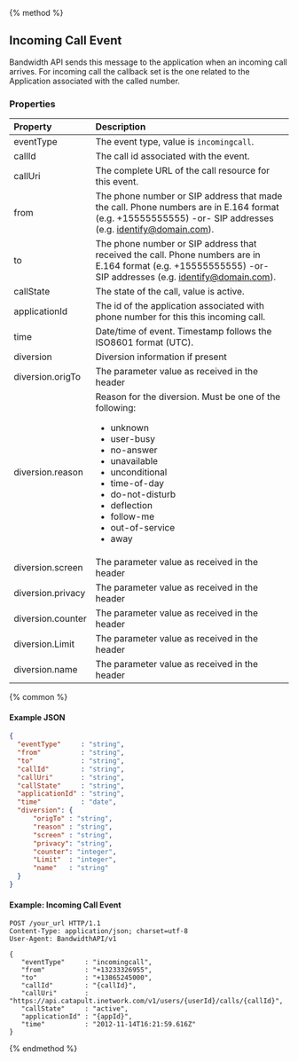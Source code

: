 {% method %}
## Incoming Call Event
Bandwidth API sends this message to the application when an incoming call arrives. For incoming call the callback set is the one related to the Application associated with the called number.

### Properties

| Property      | Description                                                                                                                                                  |
|:--------------|:-------------------------------------------------------------------------------------------------------------------------------------------------------------|
| eventType     | The event type, value is `incomingcall`.                                                                                                                       |
| callId        | The call id associated with the event.                                                                                                                       |
| callUri       | The complete URL of the call resource for this event.                                                                                                        |
| from          | The phone number or SIP address that made the call. Phone numbers are in E.164 format (e.g. +15555555555) -or- SIP addresses (e.g. identify@domain.com).     |
| to            | The phone number or SIP address that received the call. Phone numbers are in E.164 format (e.g. +15555555555) -or- SIP addresses (e.g. identify@domain.com). |
| callState     | The state of the call, value is active.                                                                                                                      |
| applicationId | The id of the application associated with phone number for this this incoming call.                                                                          |
| time          | Date/time of event. Timestamp follows the ISO8601 format (UTC).                                                                                              |
| diversion | Diversion information if present |
| diversion.origTo | The parameter value as received in the header |
| diversion.reason | Reason for the diversion. Must be one of the following:<br><ul><li>unknown</li><li>user-busy</li><li>no-answer</li><li>unavailable</li><li>unconditional</li><li>time-of-day</li><li>do-not-disturb</li><li>deflection</li><li>follow-me</li><li>out-of-service</li><li>away</li></ul>|
| diversion.screen | The parameter value as received in the header |
| diversion.privacy | The parameter value as received in the header |
| diversion.counter| The parameter value as received in the header |
| diversion.Limit | The parameter value as received in the header |
| diversion.name| The parameter value as received in the header |

{% common %}

#### Example JSON


```json
{
  "eventType"     : "string",
  "from"          : "string",
  "to"            : "string",
  "callId"        : "string",
  "callUri"       : "string",
  "callState"     : "string",
  "applicationId" : "string",
  "time"          : "date",
  "diversion": {
      "origTo" : "string",
      "reason" : "string",
      "screen" : "string",
      "privacy": "string",
      "counter": "integer",
      "Limit"  : "integer",
      "name"   : "string"
  }
}
```

#### Example: Incoming Call Event

```http
POST /your_url HTTP/1.1
Content-Type: application/json; charset=utf-8
User-Agent: BandwidthAPI/v1

{
   "eventType"     : "incomingcall",
   "from"          : "+13233326955",
   "to"            : "+13865245000",
   "callId"        : "{callId}",
   "callUri"       : "https://api.catapult.inetwork.com/v1/users/{userId}/calls/{callId}",
   "callState"     : "active",
   "applicationId" : "{appId}",
   "time"          : "2012-11-14T16:21:59.616Z"
}
```
{% endmethod %}
